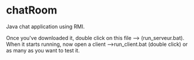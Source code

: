 # chatRoom
Java chat application using RMI.

Once you've downloaded it, double click on this file --> (run_serveur.bat).
When it starts running, now open a client -->run_client.bat (double click) or as many as you want to test it.


